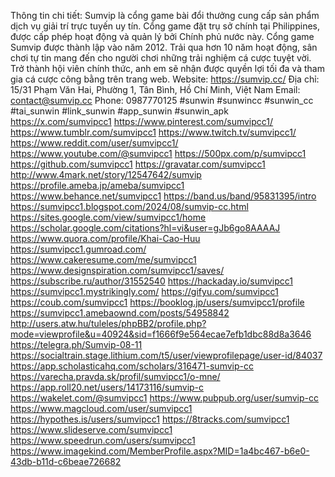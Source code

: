 Thông tin chi tiết: Sumvip là cổng game bài đổi thưởng cung cấp sản phẩm dịch vụ giải trí trực tuyến uy tín. Cổng game đặt trụ sở chính tại Philippines, được cấp phép hoạt động và quản lý bởi Chính phủ nước này. Cổng game Sumvip được thành lập vào năm 2012. Trải qua hơn 10 năm hoạt động, sân chơi tự tin mang đến cho người chơi những trải nghiệm cá cược tuyệt vời. Trở thành hội viên chính thức, anh em sẽ nhận được quyền lợi tối đa và tham gia cá cược công bằng trên trang web.
Website: https://sumvip.cc/
Địa chỉ: 15/31 Phạm Văn Hai, Phường 1, Tân Bình, Hồ Chí Minh, Việt Nam
Email: contact@sumvip.cc
Phone: 0987770125
#sunwin #sunwincc #sunwin_cc #tai_sunwin #link_sunwin #app_sunwin #sunwin_apk
https://x.com/sumvipcc1
https://www.pinterest.com/sumvipcc1/
https://www.tumblr.com/sumvipcc1
https://www.twitch.tv/sumvipcc1/
https://www.reddit.com/user/sumvipcc1/
https://www.youtube.com/@sumvipcc1
https://500px.com/p/sumvipcc1
https://github.com/sumvipcc1
https://gravatar.com/sumvipcc1
http://www.4mark.net/story/12547642/sumvip
https://profile.ameba.jp/ameba/sumvipcc1
https://www.behance.net/sumvipcc1
https://band.us/band/95831395/intro
https://sumvipcc1.blogspot.com/2024/08/sumvip-cc.html
https://sites.google.com/view/sumvipcc1/home
https://scholar.google.com/citations?hl=vi&user=gJb6go8AAAAJ
https://www.quora.com/profile/Khai-Cao-Huu
https://sumvipcc1.gumroad.com/
https://www.cakeresume.com/me/sumvipcc1
https://www.designspiration.com/sumvipcc1/saves/
https://subscribe.ru/author/31552540
https://hackaday.io/sumvipcc1
https://sumvipcc1.mystrikingly.com/
https://gifyu.com/sumvipcc1
https://coub.com/sumvipcc1
https://booklog.jp/users/sumvipcc1/profile
https://sumvipcc1.amebaownd.com/posts/54958842
http://users.atw.hu/tuleles/phpBB2/profile.php?mode=viewprofile&u=40924&sid=f1666f9e564ecae7efb1dbc88d8a3646
https://telegra.ph/Sumvip-08-11
https://socialtrain.stage.lithium.com/t5/user/viewprofilepage/user-id/84037
https://app.scholasticahq.com/scholars/316471-sumvip-cc
https://varecha.pravda.sk/profil/sumvipcc1/o-mne/
https://app.roll20.net/users/14173116/sumvip-c
https://wakelet.com/@sumvipcc1
https://www.pubpub.org/user/sumvip-cc
https://www.magcloud.com/user/sumvipcc1
https://hypothes.is/users/sumvipcc1
https://8tracks.com/sumvipcc1
https://www.slideserve.com/sumvipcc1
https://www.speedrun.com/users/sumvipcc1
https://www.imagekind.com/MemberProfile.aspx?MID=1a4bc467-b6e0-43db-b11d-c6beae726682

